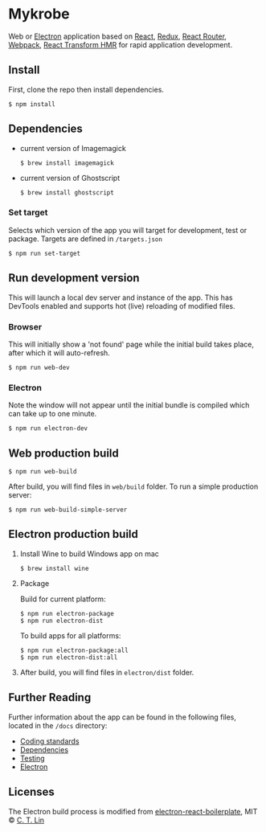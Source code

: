# Mykrobe

Web or [Electron](http://electron.atom.io/) application based on [React](https://facebook.github.io/react/), [Redux](https://github.com/reactjs/redux), [React Router](https://github.com/reactjs/react-router), [Webpack](http://webpack.github.io/docs/), [React Transform HMR](https://github.com/gaearon/react-transform-hmr) for rapid application development.

## Install

First, clone the repo then install dependencies.

```
$ npm install
```

## Dependencies

* current version of Imagemagick

	```
	$ brew install imagemagick
	```

* current version of Ghostscript

	```
	$ brew install ghostscript
	```

### Set target

Selects which version of the app you will target for development, test or package. Targets are defined in `/targets.json`

```
$ npm run set-target
```

## Run development version

This will launch a local dev server and instance of the app. This has DevTools enabled and supports hot (live) reloading of modified files.

### Browser

This will initially show a 'not found' page while the initial build takes place, after which it will auto-refresh.

```
$ npm run web-dev
```

### Electron

Note the window will not appear until the initial bundle is compiled which can take up to one minute.

```
$ npm run electron-dev
```

## Web production build

```
$ npm run web-build
```

After build, you will find files in `web/build` folder. To run a simple production server:

```
$ npm run web-build-simple-server
```

## Electron production build

1. Install Wine to build Windows app on mac

	```
	$ brew install wine
	```

2. Package

	Build for current platform:
	
	```
	$ npm run electron-package
	$ npm run electron-dist
	```
	
	To build apps for all platforms:
	
	```
	$ npm run electron-package:all
	$ npm run electron-dist:all
	```
3. After build, you will find files in `electron/dist` folder.

## Further Reading

Further information about the app can be found in the following files, located in the `/docs` directory:

- [Coding standards](docs/coding-standards.md)
- [Dependencies](docs/dependencies.md)
- [Testing](docs/testing.md)
- [Electron](docs/electron.md)

## Licenses

The Electron build process is modified from [electron-react-boilerplate](https://github.com/chentsulin/electron-react-boilerplate), MIT © [C. T. Lin](https://github.com/chentsulin)
